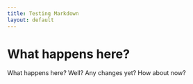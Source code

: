 ```yaml
---
title: Testing Markdown
layout: default
---
```

# What happens here?

What happens here?  Well?  Any changes yet?  How about now?

